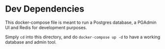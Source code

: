 # Dev Dependencies

This docker-compose file is meant to run a Postgres database, a PGAdmin UI and Redis for development purposes.

Simply `cd` into this directory, and do `docker-compose up -d` to have a working database and admin tool.
